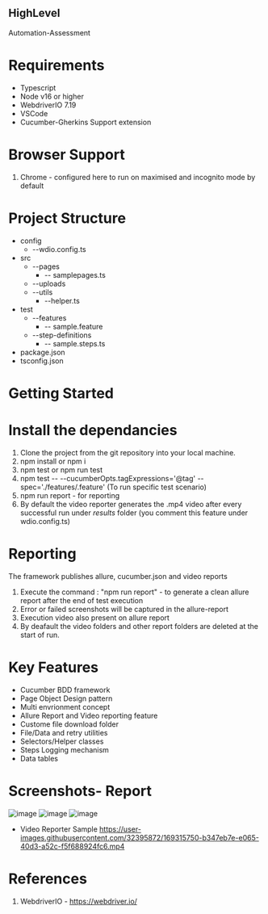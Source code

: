 ## HighLevel
Automation-Assessment

# Requirements
- Typescript 
- Node v16 or higher
- WebdriverIO 7.19
- VSCode 
- Cucumber-Gherkins Support extension

# Browser Support 
1. Chrome - configured here to run on maximised and incognito mode by default

# Project Structure
- config
  - --wdio.config.ts
- src
  - --pages
    - -- samplepages.ts
  - --uploads
  - --utils
    - --helper.ts
- test
  - --features
    - -- sample.feature
  - --step-definitions
    - -- sample.steps.ts
- package.json
- tsconfig.json

# Getting Started
# Install the dependancies
1. Clone the project from the git repository into your local machine.
2. npm install or npm i
3. npm test or npm run test
4. npm test -- --cucumberOpts.tagExpressions='@tag' --spec='./features/<featurefilename>.feature' (To run specific test scenario)
5. npm run report - for reporting
6. By default the video reporter generates the .mp4 video after every successful run under _results_ folder (you comment this feature under wdio.config.ts)

  
# Reporting
The framework publishes allure, cucumber.json and video reports
1. Execute the command : "npm run report"  - to generate a clean allure report after the end of test execution
2. Error or failed screenshots will be captured in the allure-report
3. Execution video also present on allure report
4. By deafault the video folders and other report folders are deleted at the start of run.

# Key Features
- Cucumber BDD framework
- Page Object Design pattern
- Multi envrionment concept
- Allure Report and Video reporting feature
- Custome file download folder
- File/Data and retry utilities
- Selectors/Helper classes
- Steps Logging mechanism
- Data tables

# Screenshots- Report
![image](https://user-images.githubusercontent.com/32395872/167259001-aeeba269-2486-4241-9513-6bf63f28ff39.png)
![image](https://user-images.githubusercontent.com/32395872/167259015-640e51ad-b264-42e3-8ac4-8af0875454c9.png)
![image](https://user-images.githubusercontent.com/32395872/167337835-525c46bb-3e96-4d18-bcfd-7c28d0e1fada.png)

- Video Reporter Sample 
https://user-images.githubusercontent.com/32395872/169315750-b347eb7e-e065-40d3-a52c-f5f688924fc6.mp4


  
# References
1. WebdriverIO - https://webdriver.io/
